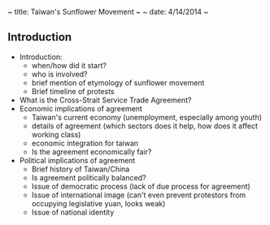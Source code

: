 ~ title: Taiwan's Sunflower Movement ~
~ date: 4/14/2014 ~

Introduction
------------

* Introduction:
    * when/how did it start?
    * who is involved?
    * brief mention of etymology of sunflower movement
    * Brief timeline of protests
* What is the Cross-Strait Service Trade Agreement?
* Economic implications of agreement
    * Taiwan's current economy (unemployment, especially among youth)
    * details of agreement (which sectors does it help, how does it
      affect working class)
    * economic integration for taiwan
    * Is the agreement economically fair?
* Political implications of agreement
    * Brief history of Taiwan/China
    * Is agreement  politically balanced?
    * Issue of democratic process (lack of due process for agreement)
    * Issue of international image (can't even prevent protestors from
      occupying legislative yuan, looks weak)
    * Issue of national identity
